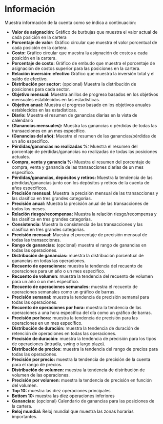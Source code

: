 # **Información**

Muestra información de la cuenta como se indica a continuación:
- **Valor de asignación:** Gráfico de burbujas que muestra el valor actual de cada posición en la cartera
- **Porcentaje de valor:** Gráfico circular que muestra el valor porcentual de cada posición en la cartera.
- **Costo:** Gráfico circular que muestra la asignación de costos a cada posición en la cartera.
- **Porcentaje de costo:** Gráfico de embudo que muestra el porcentaje de asignación de costos superior para las posiciones en la cartera.
- **Relación inversión: efectivo** Gráfico que muestra la inversión total y el saldo de efectivo.
- **Distribución por sector:** (opcional) Muestra la distribución de posiciones para cada sector.
- **Objetivo mensual:** Muestra anillos de progreso basados en los objetivos mensuales establecidos en las estadísticas.
- **Objetivo anual:** Muestra el progreso basado en los objetivos anuales establecidos en las estadísticas.
- **Diario:** Muestra el resumen de ganancias diarias en la vista de calendario
- **(Ganancias mensuales):** Muestra las ganancias o pérdidas de todas las transacciones en un mes específico.
- **(Ganancias del año):** Muestra el resumen de las ganancias/pérdidas de un año específico.
- **Pérdidas/ganancias no realizadas %:** Muestra el resumen del porcentaje de pérdidas/ganancias no realizadas de todas las posiciones actuales.
- **Compra, venta y ganancia %:** Muestra el resumen del porcentaje de compra, venta y ganancia de las transacciones diarias de un mes específico.
- **Pérdidas/ganancias, depósitos y retiros:** Muestra la tendencia de las pérdidas/ganancias junto con los depósitos y retiros de la cuenta de años específicos.
- **Precisión mensual:** Muestra la precisión mensual de las transacciones y las clasifica en tres grandes categorías.
- **Precisión anual:** Muestra la precisión anual de las transacciones de todos los meses.
- **Relación riesgo/recompensa:** Muestra la relación riesgo/recompensa y las clasifica en tres grandes categorías.
- **Consistencia:** Muestra la consistencia de las transacciones y las clasifica en tres grandes categorías.
- **Precisión mensual:** Muestra el porcentaje de precisión mensual de todas las transacciones.
- **Rango de ganancias:** (opcional) muestra el rango de ganancias en todas las operaciones.
- **Distribución de ganancias:** muestra la distribución porcentual de ganancias en todas las operaciones.
- **Recuento de operaciones:** muestra la tendencia del recuento de operaciones para un año o un mes específico.
- **Recuento de volumen:** muestra la tendencia del recuento de volumen para un año o un mes específico.
- **Recuento de operaciones semanales:** muestra el recuento de operaciones semanales como un gráfico de barras.
- **Precisión semanal:** muestra la tendencia de precisión semanal para todas las operaciones.
- **Recuento de operaciones por hora:** muestra la tendencia de las operaciones a una hora específica del día como un gráfico de barras.
- **Precisión por hora:** muestra la tendencia de precisión para las operaciones en un mes específico.
- **Distribución de duración:** muestra la tendencia de duración de retención de operaciones en todas las operaciones. 
- **Precisión de duración:** muestra la tendencia de precisión para los tipos de operaciones (intradía, swing o largo plazo).
- **Distribución de precios:** muestra la tendencia del rango de precios para todas las operaciones.
- **Precisión por precio:** muestra la tendencia de precisión de la cuenta para el rango de precios.
- **Distribución de volumen:** muestra la tendencia de distribución de volumen de las operaciones.
- **Precisión por volumen:** muestra la tendencia de precisión en función del volumen.
- **Top 10:** muestra las diez operaciones principales
- **Bottom 10:** muestra las diez operaciones inferiores
- **Ganancias:** (opcional) Calendario de ganancias para las posiciones de la cartera.
- **Reloj mundial:** Reloj mundial que muestra las zonas horarias importantes.

